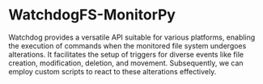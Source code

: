 # WatchdogFS-MonitorPy
Watchdog provides a versatile API suitable for various platforms, enabling the execution of commands when the monitored file system undergoes alterations. It facilitates the setup of triggers for diverse events like file creation, modification, deletion, and movement. Subsequently, we can employ custom scripts to react to these alterations effectively.
